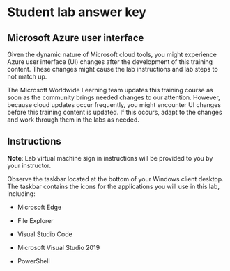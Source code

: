 # Student lab answer key

## Microsoft Azure user interface

Given the dynamic nature of Microsoft cloud tools, you might experience Azure user interface (UI) changes after the development of this training content. These changes might cause the lab instructions and lab steps to not match up.

The Microsoft Worldwide Learning team updates this training course as soon as the community brings needed changes to our attention. However, because cloud updates occur frequently, you might encounter UI changes before this training content is updated. If this occurs, adapt to the changes and work through them in the labs as needed.

## Instructions

**Note**:
Lab virtual machine sign in instructions will be provided to you by your instructor. 

Observe the taskbar located at the bottom of your Windows client desktop. The taskbar contains the icons for the applications you will use in this lab, including:

- Microsoft Edge

- File Explorer

- Visual Studio Code

- Microsoft Visual Studio 2019

- PowerShell

